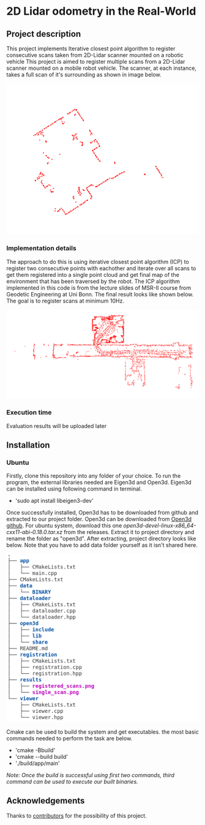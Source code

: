 
# 2D Lidar odometry in the Real-World

## Project description

This project implements Iterative closest point algorithm to register consecutive scans taken from 2D-Lidar scanner mounted on a robotic vehicle
This project is aimed to register multiple scans from a 2D-Lidar scanner mounted on a mobile robot vehicle. The scanner, at each instance, takes a full scan of it's surrounding as shown in image below.  

![Single scan](/results/single_scan.png)

### Implementation details

The approach to do this is using iterative closest point algorithm (ICP) to register two consecutive points with eachother and iterate over all scans to get them registered into a single point cloud and get final map of the environment that has been traversed by the robot. The ICP algorithm implemented in this code is from the lecture slides of MSR-II course from Geodetic Engineering at Uni Bonn. The final result looks like shown below. The goal is to register scans at minimum 10Hz.  

![Registered scans](/results/registered_scans.png)

### Execution time  

Evaluation results will be uploaded later

## Installation  

### Ubuntu  

Firstly, clone this repository into any folder of your choice. To run the program, the external libraries needed are Eigen3d and Open3d. Eigen3d can be installed using following command in terminal.  

* 'sudo apt install libeigen3-dev'  

Once successfully installed, Open3d has to be downloaded from github and extracted to our project folder. Open3d can be downloaded from [Open3d github](https://github.com/isl-org/Open3D/releases). For ubuntu system, download this one _open3d-devel-linux-x86_64-cxx11-abi-0.18.0.tar.xz_ from the releases. Extract it to project directory and rename the folder as "open3d". After extracting, project directory looks like below. Note that you have to add data folder yourself as it isn't shared here. 

![directory tree](/results/tree.png)  

Cmake can be used to build the system and get executables. the most basic commands needed to perform the task are below.  

* 'cmake -Bbuild'
* 'cmake --build build'
* './build/app/main'  

_Note: Once the build is successful using first two commands, third command can be used to execute our built binaries._

## Acknowledgements  

Thanks to [contributors](https://github.com/a-talh/2d_Lidar_odometry/graphs/contributors) for the possibility of this project.